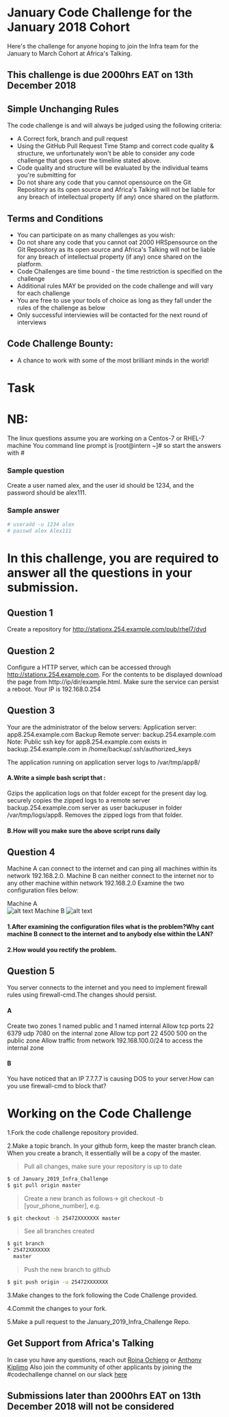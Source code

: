 # January Code Challenge for the January 2018 Cohort
Here's the challenge for anyone hoping to join the Infra team for the January to March Cohort at Africa's Talking. 

## This challenge is due 2000hrs EAT on 13th December 2018

## Simple Unchanging Rules
The code challenge is and will always be judged using the following criteria:
  - A Correct fork, branch and pull request
  - Using the GitHub Pull Request Time Stamp and correct code quality & structure, we unfortunately won't be able to consider any code challenge that goes over the timeline stated above.
  - Code quality and structure will be evaluated by the individual teams you're submitting for
  - Do not share any code that you cannot opensource on the Git Repository as its open source and Africa's Talking will not be liable for any breach of intellectual property (if any) once shared on the platform.

## Terms and Conditions
  - You can participate on as many challenges as you wish:
  - Do not share any code that you cannot oat 2000 HRSpensource on the Git Repository as its open source and Africa's Talking will not be liable for any breach of intellectual property (if any) once shared on the platform.
  - Code Challenges are time bound - the time restriction is specified on the challenge
  - Additional rules MAY be provided on the code challenge and will vary for each challenge
  - You are free to use your tools of choice as long as they fall under the rules of the challenge as below
  - Only successful interviewies will be contacted for the next round of interviews

## Code Challenge Bounty:
  - A chance to work with some of the most brilliant minds in the world!
  
# Task 

# NB:
The linux questions assume you are working on a Centos-7 or RHEL-7 machine
You command line prompt is [root@intern ~]# so start the answers with #

### Sample question 
Create a user named alex, and the user id should be 1234, and the password should be alex111.
### Sample answer

```sh
# useradd -u 1234 alex
# passwd alex Alex111
```


# In this challenge, you are required to answer all the questions in your submission.

## Question 1

Create a repository for
http://stationx.254.example.com/pub/rhel7/dvd


## Question 2

Configure a HTTP server, which can be accessed through
http://stationx.254.example.com.
For the contents to be displayed download the page from http://ip/dir/example.html.
Make sure the service can persist a reboot.
Your IP is 192.168.0.254

## Question 3

Your are the administrator of the below servers:
Application server: app8.254.example.com
Backup Remote server: backup.254.example.com
Note:
Public ssh key for app8.254.example.com exists in backup.254.example.com in  /home/backup/.ssh/authorized_keys

The application running on application server logs to /var/tmp/app8/
#### A.Write a simple bash script that :
Gzips the application logs on that folder except for the present day log.
securely copies the zipped logs to a remote server backup.254.example.com server as user backupuser in folder /var/tmp/logs/app8.
Removes the zipped logs from that folder.
#### B.How will you make sure the above script runs daily


## Question 4
Machine A can connect to the internet and can ping all machines within its network 192.168.2.0.
Machine B can neither connect to the internet nor to any other machine within network 192.168.2.0
Examine the two configuration files below:

Machine A	
![alt text](http://i67.tinypic.com/16gd7ww.png)
Machine B
![alt text](http://i68.tinypic.com/35n7sif.png)

#### 1.After examining the configuration files what is the problem?Why cant machine B connect to the internet and to anybody else within the LAN?

#### 2.How would you rectify the problem.


## Question 5

You server connects to the internet and you need to implement firewall rules using firewall-cmd.The changes should persist.

#### A
Create two zones 1 named public and 1 named internal
Allow tcp ports 22 6379  udp 7080 on the internal zone
Allow tcp port 22 4500 500 on the public zone
Allow traffic from network 192.168.100.0/24 to access the internal zone

#### B
You have noticed that an IP 7.7.7.7 is causing DOS to your server.How can you use firewall-cmd to block that?

# Working on the Code Challenge
1.Fork the code challenge repository provided.

2.Make a topic branch. In your github form, keep the master branch clean. When you create a branch, it essentially will be a copy of the master.

>Pull all changes, make sure your repository is up to date

```sh
$ cd January_2019_Infra_Challenge
$ git pull origin master
```

>Create a new branch as follows-> git checkout -b [your_phone_number], e.g.

```sh
$ git checkout -b 25472XXXXXXX master
```

>See all branches created

```sh
$ git branch
* 25472XXXXXXX
  master
```

>Push the new branch to github

```sh
$ git push origin -u 25472XXXXXXX
```

3.Make changes to the fork following the Code Challenge provided.

4.Commit the changes to your fork.

5.Make a pull request to the January_2019_Infra_Challenge Repo.


## Get Support from Africa's Talking
In case you have any questions, reach out [Roina Ochieng](mailto:rochieng@africastalking.com) or [Anthony Kiplimo](mailto:anthony.kiplimo@africastalking.com)
Also join the community of other applicants by joining the #codechallenge channel on our slack [here](https://slackin-africastalking.now.sh)

## Submissions later than 2000hrs EAT on 13th December 2018 will not be considered



